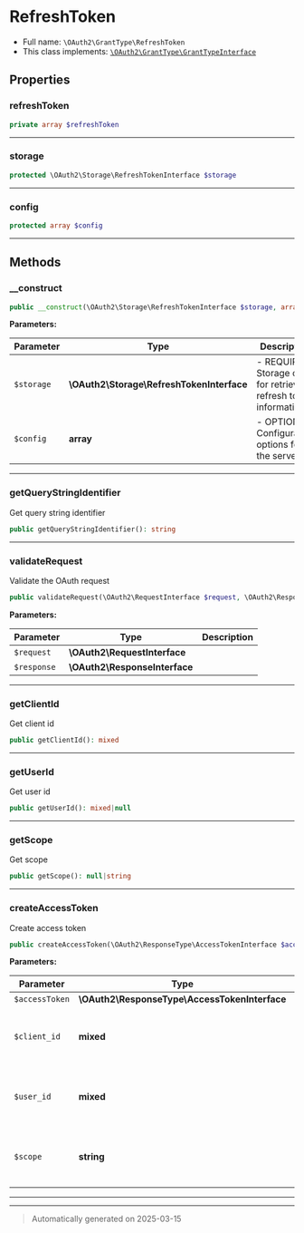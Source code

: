 
# RefreshToken





* Full name: `\OAuth2\GrantType\RefreshToken`
* This class implements:
[`\OAuth2\GrantType\GrantTypeInterface`](./GrantTypeInterface.md)



## Properties


### refreshToken



```php
private array $refreshToken
```






***

### storage



```php
protected \OAuth2\Storage\RefreshTokenInterface $storage
```






***

### config



```php
protected array $config
```






***

## Methods


### __construct



```php
public __construct(\OAuth2\Storage\RefreshTokenInterface $storage, array $config = array()): mixed
```








**Parameters:**

| Parameter | Type | Description |
|-----------|------|-------------|
| `$storage` | **\OAuth2\Storage\RefreshTokenInterface** | - REQUIRED Storage class for retrieving refresh token information |
| `$config` | **array** | - OPTIONAL Configuration options for the server |





***

### getQueryStringIdentifier

Get query string identifier

```php
public getQueryStringIdentifier(): string
```












***

### validateRequest

Validate the OAuth request

```php
public validateRequest(\OAuth2\RequestInterface $request, \OAuth2\ResponseInterface $response): bool|mixed|null
```








**Parameters:**

| Parameter | Type | Description |
|-----------|------|-------------|
| `$request` | **\OAuth2\RequestInterface** |  |
| `$response` | **\OAuth2\ResponseInterface** |  |





***

### getClientId

Get client id

```php
public getClientId(): mixed
```












***

### getUserId

Get user id

```php
public getUserId(): mixed|null
```












***

### getScope

Get scope

```php
public getScope(): null|string
```












***

### createAccessToken

Create access token

```php
public createAccessToken(\OAuth2\ResponseType\AccessTokenInterface $accessToken, mixed $client_id, mixed $user_id, string $scope): array
```








**Parameters:**

| Parameter | Type | Description |
|-----------|------|-------------|
| `$accessToken` | **\OAuth2\ResponseType\AccessTokenInterface** |  |
| `$client_id` | **mixed** | - client identifier related to the access token. |
| `$user_id` | **mixed** | - user id associated with the access token |
| `$scope` | **string** | - scopes to be stored in space-separated string. |





***


***
> Automatically generated on 2025-03-15
